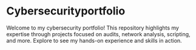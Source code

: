 # Cybersecurityportfolio
Welcome to my cybersecurity portfolio! This repository highlights my expertise through projects focused on audits, network analysis, scripting, and more. Explore to see my hands-on experience and skills in action.
